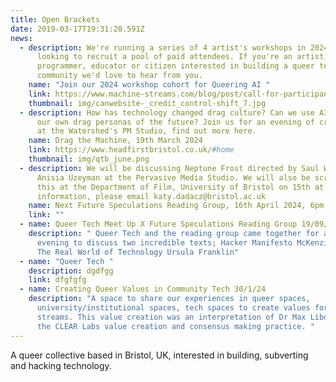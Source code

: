 ```yaml
---
title: Open Brackets
date: 2019-03-17T19:31:20.591Z
news:
  - description: We're running a series of 4 artist's workshops in 2024 and are
      looking to recruit a pool of paid attendees. If you're an artist,
      programmer, educator or citizen interested in building a queer tech
      community we'd love to hear from you.
    name: "Join our 2024 workshop cohort for Queering AI "
    link: https://www.machine-streams.com/blog/post/call-for-participants-queering-ai-workshop-series/
    thumbnail: img/canwebsite-_credit_control-shift_7.jpg
  - description: How has technology changed drag culture? Can we use AI to invent
      our own drag personas of the future? Join us for an evening of creativity
      at the Watershed's PM Studio, find out more here.
    name: Drag the Machine, 19th March 2024
    link: https://www.headfirstbristol.co.uk/#home
    thumbnail: img/qtb_june.png
  - description: We will be discussing Neptune Frost directed by Saul Williams and
      Anisia Uzeyman at the Pervasive Media Studio. We will also be screening
      this at the Department of Film, University of Bristol on 15th at 6pm. More
      information, please email katy.dadacz@bristol.ac.uk
    name: Next Future Speculations Reading Group, 16th April 2024, 6pm
    link: ""
  - name: Queer Tech Meet Up X Future Speculations Reading Group 19/09/23
    description: " Queer Tech and the reading group came together for a lovely
      evening to discuss two incredible texts; Hacker Manifesto McKenzie Wark &
      The Real World of Technology Ursula Franklin"
  - name: "Queer Tech "
    description: dgdfgg
    link: dfgfgfg
  - name: Creating Queer Values in Community Tech 30/1/24
    description: "A space to share our experiences in queer spaces,
      university/institutional spaces, tech spaces to create values for machine
      streams. This value creation was an interpretation of Dr Max Liboiron and
      the CLEAR Labs value creation and consensus making practice. "
---
```

A queer collective based in Bristol, UK, interested in building, subverting and hacking technology.
